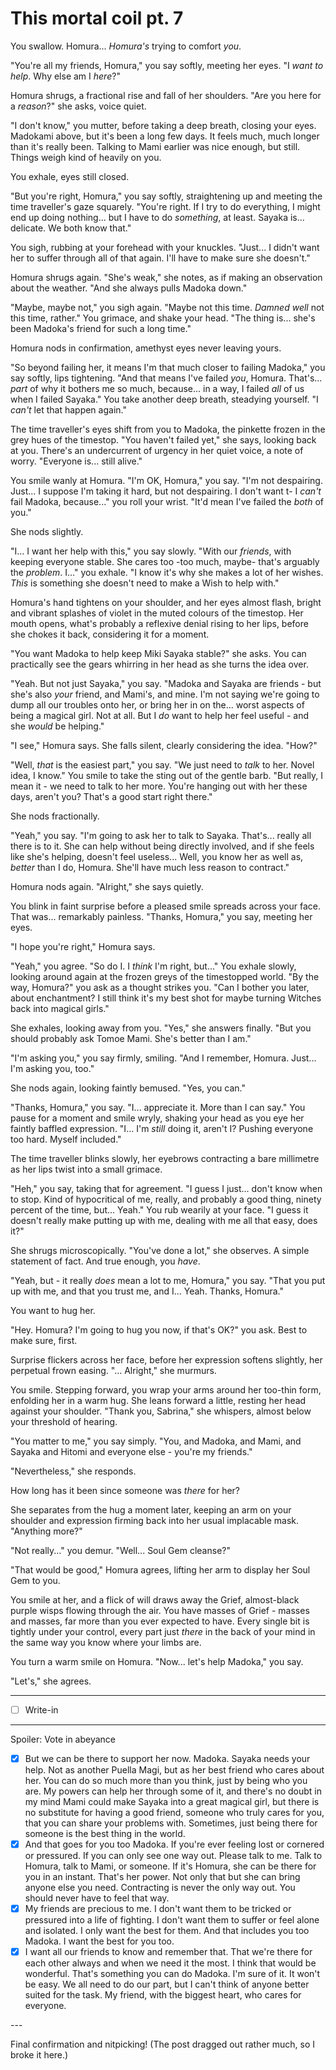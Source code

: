# This mortal coil pt. 7

You swallow. Homura... *Homura's* trying to comfort *you*.

"You're all my friends, Homura," you say softly, meeting her eyes. "I *want to help*. Why else am I *here*?"

Homura shrugs, a fractional rise and fall of her shoulders. "Are you here for a *reason*?" she asks, voice quiet.

"I don't know," you mutter, before taking a deep breath, closing your eyes. Madokami above, but it's been a long few days. It feels much, much longer than it's really been. Talking to Mami earlier was nice enough, but still. Things weigh kind of heavily on you.

You exhale, eyes still closed.

"But you're right, Homura," you say softly, straightening up and meeting the time traveller's gaze squarely. "You're right. If I try to do everything, I might end up doing nothing... but I have to do *something*, at least. Sayaka is... delicate. We both know that."

You sigh, rubbing at your forehead with your knuckles. "Just... I didn't want her to suffer through all of that again. I'll have to make sure she doesn't."

Homura shrugs again. "She's weak," she notes, as if making an observation about the weather. "And she always pulls Madoka down."

"Maybe, maybe not," you sigh again. "Maybe not this time. *Damned well* not this time, rather." You grimace, and shake your head. "The thing is... she's been Madoka's friend for such a long time."

Homura nods in confirmation, amethyst eyes never leaving yours.

"So beyond failing her, it means I'm that much closer to failing Madoka," you say softly, lips tightening. "And that means I've failed *you*, Homura. That's... *part* of why it bothers me so much, because... in a way, I failed *all* of us when I failed Sayaka." You take another deep breath, steadying yourself. "I *can't* let that happen again."

The time traveller's eyes shift from you to Madoka, the pinkette frozen in the grey hues of the timestop. "You haven't failed yet," she says, looking back at you. There's an undercurrent of urgency in her quiet voice, a note of worry. "Everyone is... still alive."

You smile wanly at Homura. "I'm OK, Homura," you say. "I'm not despairing. Just... I suppose I'm taking it hard, but not despairing. I don't want t- I *can't* fail Madoka, because..." you roll your wrist. "It'd mean I've failed the *both* of you."

She nods slightly.

"I... I want her help with this," you say slowly. "With our *friends*, with keeping everyone stable. She cares too -too much, maybe- that's arguably the *problem*. I..." you exhale. "I know it's why she makes a lot of her wishes. *This* is something she doesn't need to make a Wish to help with."

Homura's hand tightens on your shoulder, and her eyes almost flash, bright and vibrant splashes of violet in the muted colours of the timestop. Her mouth opens, what's probably a reflexive denial rising to her lips, before she chokes it back, considering it for a moment.

"You want Madoka to help keep Miki Sayaka stable?" she asks. You can practically see the gears whirring in her head as she turns the idea over.

"Yeah. But not just Sayaka," you say. "Madoka and Sayaka are friends - but she's also *your* friend, and Mami's, and mine. I'm not saying we're going to dump all our troubles onto her, or bring her in on the... worst aspects of being a magical girl. Not at all. But I *do* want to help her feel useful - and she *would* be helping."

"I see," Homura says. She falls silent, clearly considering the idea. "How?"

"Well, *that* is the easiest part," you say. "We just need to *talk* to her. Novel idea, I know." You smile to take the sting out of the gentle barb. "But really, I mean it - we need to talk to her more. You're hanging out with her these days, aren't you? That's a good start right there."

She nods fractionally.

"Yeah," you say. "I'm going to ask her to talk to Sayaka. That's... really all there is to it. She can help without being directly involved, and if she feels like she's helping, doesn't feel useless... Well, you know her as well as, *better* than I do, Homura. She'll have much less reason to contract."

Homura nods again. "Alright," she says quietly.

You blink in faint surprise before a pleased smile spreads across your face. That was... remarkably painless. "Thanks, Homura," you say, meeting her eyes.

"I hope you're right," Homura says.

"Yeah," you agree. "So do I. I *think* I'm right, but..." You exhale slowly, looking around again at the frozen greys of the timestopped world. "By the way, Homura?" you ask as a thought strikes you. "Can I bother you later, about enchantment? I still think it's my best shot for maybe turning Witches back into magical girls."

She exhales, looking away from you. "Yes," she answers finally. "But you should probably ask Tomoe Mami. She's better than I am."

"I'm asking you," you say firmly, smiling. "And I remember, Homura. Just... I'm asking you, too."

She nods again, looking faintly bemused. "Yes, you can."

"Thanks, Homura," you say. "I... appreciate it. More than I can say." You pause for a moment and smile wryly, shaking your head as you eye her faintly baffled expression. "I... I'm *still* doing it, aren't I? Pushing everyone too hard. Myself included."

The time traveller blinks slowly, her eyebrows contracting a bare millimetre as her lips twist into a small grimace.

"Heh," you say, taking that for agreement. "I guess I just... don't know when to stop. Kind of hypocritical of me, really, and probably a good thing, ninety percent of the time, but... Yeah." You rub wearily at your face. "I guess it doesn't really make putting up with me, dealing with me all that easy, does it?"

She shrugs microscopically. "You've done a lot," she observes. A simple statement of fact. And true enough, you *have*.

"Yeah, but - it really *does* mean a lot to me, Homura," you say. "That you put up with me, and that you trust me, and I... Yeah. Thanks, Homura."

You want to hug her.

"Hey. Homura? I'm going to hug you now, if that's OK?" you ask. Best to make sure, first.

Surprise flickers across her face, before her expression softens slightly, her perpetual frown easing. "... Alright," she murmurs.

You smile. Stepping forward, you wrap your arms around her too-thin form, enfolding her in a warm hug. She leans forward a little, resting her head against your shoulder. "Thank you, Sabrina," she whispers, almost below your threshold of hearing.

"You matter to me," you say simply. "You, and Madoka, and Mami, and Sayaka and Hitomi and everyone else - you're my friends."

"Nevertheless," she responds.

How long has it been since someone was *there* for her?

She separates from the hug a moment later, keeping an arm on your shoulder and expression firming back into her usual implacable mask. "Anything more?"

"Not really..." you demur. "Well... Soul Gem cleanse?"

"That would be good," Homura agrees, lifting her arm to display her Soul Gem to you.

You smile at her, and a flick of will draws away the Grief, almost-black purple wisps flowing through the air. You have masses of Grief - masses and masses, far more than you ever expected to have. Every single bit is tightly under your control, every part just *there* in the back of your mind in the same way you know where your limbs are.

You turn a warm smile on Homura. "Now\... let's help Madoka," you say.

"Let's," she agrees.

---

- [ ] Write-in

---

Spoiler: Vote in abeyance

- [x] But we can be there to support her now. Madoka. Sayaka needs your help. Not as another Puella Magi, but as her best friend who cares about her. You can do so much more than you think, just by being who you are. My powers can help her through some of it, and there's no doubt in my mind Mami could make Sayaka into a great magical girl, but there is no substitute for having a good friend, someone who truly cares for you, that you can share your problems with. Sometimes, just being there for someone is the best thing in the world.
- [x] And that goes for you too Madoka. If you're ever feeling lost or cornered or pressured. If you can only see one way out. Please talk to me. Talk to Homura, talk to Mami, or someone. If it's Homura, she can be there for you in an instant. That's her power. Not only that but she can bring anyone else you need. Contracting is never the only way out. You should never have to feel that way.
- [x] My friends are precious to me. I don't want them to be tricked or pressured into a life of fighting. I don't want them to suffer or feel alone and isolated. I only want the best for them. And that includes you too Madoka. I want the best for you too.
- [x] I want all our friends to know and remember that. That we're there for each other always and when we need it the most. I think that would be wonderful. That's something you can do Madoka. I'm sure of it. It won't be easy. We all need to do our part, but I can't think of anyone better suited for the task. My friend, with the biggest heart, who cares for everyone.

---​

Final confirmation and nitpicking! (The post dragged out rather much, so I broke it here.)
